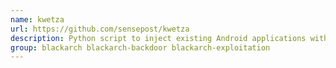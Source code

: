 ```yaml
---
name: kwetza
url: https://github.com/sensepost/kwetza
description: Python script to inject existing Android applications with a Meterpreter payload.
group: blackarch blackarch-backdoor blackarch-exploitation
---
```

